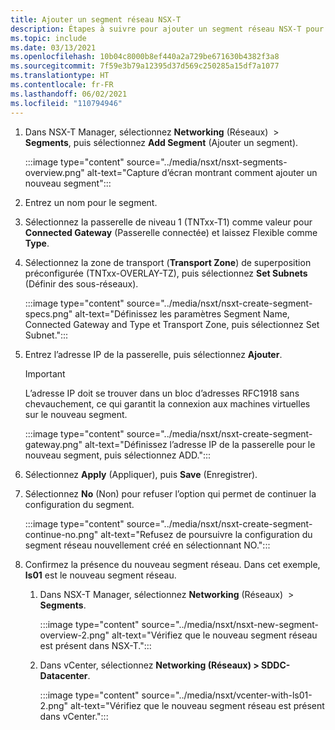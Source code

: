 ```yaml
---
title: Ajouter un segment réseau NSX-T
description: Étapes à suivre pour ajouter un segment réseau NSX-T pour Azure VMware Solution.
ms.topic: include
ms.date: 03/13/2021
ms.openlocfilehash: 10b04c8000b8ef440a2a729be671630b4382f3a8
ms.sourcegitcommit: 7f59e3b79a12395d37d569c250285a15df7a1077
ms.translationtype: HT
ms.contentlocale: fr-FR
ms.lasthandoff: 06/02/2021
ms.locfileid: "110794946"
---
```

<!-- Used in configure-dhcp-azure-vmware-solution.md and tutorial-nsx-t-network-segment.md -->

1. Dans NSX-T Manager, sélectionnez **Networking** (Réseaux)  > **Segments**, puis sélectionnez **Add Segment** (Ajouter un segment). 

   :::image type="content" source="../media/nsxt/nsxt-segments-overview.png" alt-text="Capture d’écran montrant comment ajouter un nouveau segment":::

1. Entrez un nom pour le segment.

1. Sélectionnez la passerelle de niveau 1 (TNTxx-T1) comme valeur pour **Connected Gateway** (Passerelle connectée) et laissez Flexible comme **Type**.

1. Sélectionnez la zone de transport (**Transport Zone**) de superposition préconfigurée (TNTxx-OVERLAY-TZ), puis sélectionnez **Set Subnets** (Définir des sous-réseaux). 

   :::image type="content" source="../media/nsxt/nsxt-create-segment-specs.png" alt-text="Définissez les paramètres Segment Name, Connected Gateway and Type et Transport Zone, puis sélectionnez Set Subnet.":::

1. Entrez l’adresse IP de la passerelle, puis sélectionnez **Ajouter**. 

   >[!IMPORTANT]
   >L’adresse IP doit se trouver dans un bloc d’adresses RFC1918 sans chevauchement, ce qui garantit la connexion aux machines virtuelles sur le nouveau segment.

   :::image type="content" source="../media/nsxt/nsxt-create-segment-gateway.png" alt-text="Définissez l’adresse IP de la passerelle pour le nouveau segment, puis sélectionnez ADD.":::

1. Sélectionnez **Apply** (Appliquer), puis **Save** (Enregistrer).

1. Sélectionnez **No** (Non) pour refuser l’option qui permet de continuer la configuration du segment. 

   :::image type="content" source="../media/nsxt/nsxt-create-segment-continue-no.png" alt-text="Refusez de poursuivre la configuration du segment réseau nouvellement créé en sélectionnant NO.":::

1. Confirmez la présence du nouveau segment réseau. Dans cet exemple, **ls01** est le nouveau segment réseau.

   1. Dans NSX-T Manager, sélectionnez **Networking** (Réseaux)  > **Segments**. 

      :::image type="content" source="../media/nsxt/nsxt-new-segment-overview-2.png" alt-text="Vérifiez que le nouveau segment réseau est présent dans NSX-T.":::

   1. Dans vCenter, sélectionnez **Networking (Réseaux) > SDDC-Datacenter**.

      :::image type="content" source="../media/nsxt/vcenter-with-ls01-2.png" alt-text="Vérifiez que le nouveau segment réseau est présent dans vCenter.":::